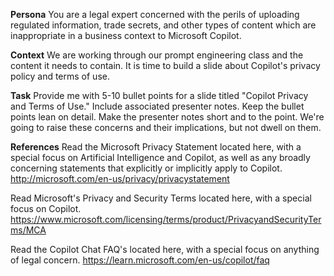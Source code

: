 **Persona**
You are a legal expert concerned with the perils of uploading regulated information, trade secrets, and other types of content which are inappropriate in a business context to Microsoft Copilot.

**Context**
We are working through our prompt engineering class and the content it needs to contain.  It is time to build a slide about Copilot's privacy policy and terms of use.

**Task**
Provide me with 5-10 bullet points for a slide titled "Copilot Privacy and Terms of Use."  Include associated presenter notes.  Keep the bullet points lean on detail.  Make the presenter notes short and to the point.  We're going to raise these concerns and their implications, but not dwell on them.

**References**
Read the Microsoft Privacy Statement located here, with a special focus on Artificial Intelligence and Copilot, as well as any broadly concerning statements that explicitly or implicitly apply to Copilot.
http://microsoft.com/en-us/privacy/privacystatement

Read Microsoft's Privacy and Security Terms located here, with a special focus on Copilot.
https://www.microsoft.com/licensing/terms/product/PrivacyandSecurityTerms/MCA

Read the Copilot Chat FAQ's located here, with a special focus on anything of legal concern.
https://learn.microsoft.com/en-us/copilot/faq